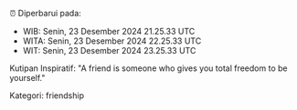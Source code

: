 ⏰ Diperbarui pada:
- WIB: Senin, 23 Desember 2024 21.25.33 UTC
- WITA: Senin, 23 Desember 2024 22.25.33 UTC
- WIT: Senin, 23 Desember 2024 23.25.33 UTC

Kutipan Inspiratif:
"A friend is someone who gives you total freedom to be yourself."


Kategori: friendship

